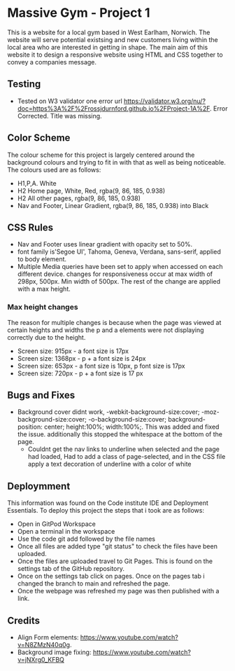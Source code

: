 # Massive Gym - Project 1
This is a website for a local gym based in West Earlham, Norwich. 
The website will serve potential existsing and new customers living within the local area 
who are interested in getting in shape. The main aim of this website it to design a responsive website using HTML and CSS together to convey a companies message.

## Testing

* Tested on W3 validator one error url https://validator.w3.org/nu/?doc=https%3A%2F%2Frossjdurnford.github.io%2FProject-1A%2F. 
Error Corrected. Title was missing.
## Color Scheme

The colour scheme for this project is largely centered around the background colours and trying to fit in with that as well as being noticeable. The colours used are as follows:
* H1,P,A. White
* H2 Home page, White, Red, rgba(9, 86, 185, 0.938)
* H2 All other pages, rgba(9, 86, 185, 0.938)
* Nav and Footer, Linear Gradient, rgba(9, 86, 185, 0.938) into Black

## CSS Rules

* Nav and Footer uses linear gradient with opacity set to 50%.
*  font family is'Segoe UI', Tahoma, Geneva, Verdana, sans-serif, applied to body element.
* Multiple Media queries have been set to apply when accessed on each different device. changes for responsiveness occur at max width of 298px, 500px. Min width of 500px. The rest of the change are applied with a max height.

### Max height changes

The reason for multiple changes is because when the page was viewed at certain heights and widths the p and a elements were not displaying correctly due to the height.

* Screen size: 915px - a font size is 17px
* Screen size: 1368px - p + a font size is 24px
* Screen size: 653px - a font size is 10px, p font size is 17px
* Screen size: 720px - p + a font size is 17 px

## Bugs and Fixes

* Background cover didnt work,   -webkit-background-size:cover;
    -moz-background-size:cover;
    -o-background-size:cover;
    background-position: center;
    height:100%;
    width:100%;. This was added and fixed the issue. additionally this stopped the whitespace at the bottom of the page.
    * Couldnt get the nav links to underline when selected and the page had loaded, Had to add a class of page-selected, and in the CSS file apply a text decoration of underline with a color of white  

## Deploymment

This information was found on the Code institute IDE and Deployment Essentials.
To deploy this project the steps that i took are as follows:

* Open in GitPod Workspace
* Open a terminal in the workspace
* Use the code git add followed by the file names
* Once all files are added type "git status" to check the files have been uploaded.
* Once the files are uploaded travel to Git Pages. This is found on the settings tab of the GitHub repository.
* Once on the settings tab click on pages.
Once on the pages tab i changed the branch to main and refreshed the page.
* Once the webpage was refreshed my page was then published with a link.

## Credits
* Align Form elements: https://www.youtube.com/watch?v=N8ZMzN40q0g.
* Background image fixing: https://www.youtube.com/watch?v=jNXrg0_KFBQ